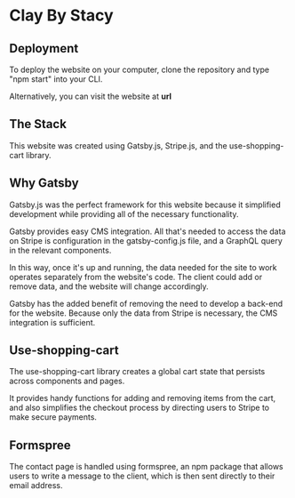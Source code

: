 # Clay By Stacy

## Deployment

To deploy the website on your computer, clone the repository and type "npm start" into your CLI.
    
Alternatively, you can visit the website at **url**

## The Stack

This website was created using Gatsby.js, Stripe.js, and the use-shopping-cart library.

## Why Gatsby

Gatsby.js was the perfect framework for this website because it simplified development while providing all of the necessary functionality.

Gatsby provides easy CMS integration. All that's needed to access the data on Stripe is configuration in the gatsby-config.js file, and a GraphQL query in the relevant components.

In this way, once it's up and running, the data needed for the site to work operates separately from the website's code. The client could add or remove data, and the website will change accordingly.

Gatsby has the added benefit of removing the need to develop a back-end for the website. Because only the data from Stripe is necessary, the CMS integration is sufficient.

## Use-shopping-cart

The use-shopping-cart library creates a global cart state that persists across components and pages. 

It provides handy functions for adding and removing items from the cart, and also simplifies the checkout process by directing users to Stripe to make secure payments.

## Formspree

The contact page is handled using formspree, an npm package that allows users to write a message to the client, which is then sent directly to their email address.
